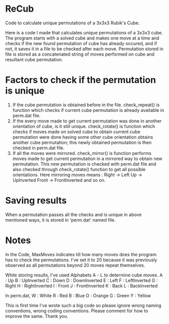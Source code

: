 # ReCub
Code to calculate unique permutations of a 3x3x3 Rubik's Cube.


Here is a code I made that calculates unique permutations of a 3x3x3 cube.
The program starts with a solved cube and makes one move at a time and checks if the new found permutation of cube has already occured, and if not, it saves it in a file to be checked after each move.
Permutation stored in file is stored as a concatenated string of moves performed on cube and resultant cube permutation.

# Factors to check if the permutation is unique
1. If the cube permutation is obtained before in the file.
    check_repeat() is function which checks if current cube permutation is already available in perm.dat file.
2. If the every move made to get current permutation was done in another orientation of cube, is it still unique.
    check_rotate() is function which checks if moves made on solved cube to obtain current cube permutation were done having some other cube orientation obtains another cube permutation; this newly obtained permutation is then checked in perm.dat file.
3. If all the moves were mirrored.
    check_mirror() is function performs moves made to get current permutation in a mirrored way to obtain new permutation. This new permutation is checked with perm.dat file and also checked through check_rotate() function to get all possible orientations.
    Here mirroring moves means :
      Right -> Left
      Up -> UpInverted
      Front -> FrontInverted and so on.
      
# Saving results
When a permutation passes all the checks and is unique in above mentioned ways, it is stored in 'perm.dat' named file.

# Notes
In the Code, MaxMoves indicates till how many moves does the program has to check the permutations. I've set it to 20 because it was previously observed as all permutations beyond 20 moves repeat themselves.

While storing results, I've used Alphabets A - L to determine cube moves.
A : Up
B : UpInverted
C : Down
D : DownInverted
E : Left
F : LeftInverted
G : Right
H : RightInverted
I : Front
J : FrontInverted
K : Back
L : BackInverted

In perm.dat,
W : White
R : Red
B : Blue
O : Orange
G : Green
Y : Yellow

This is first time I've wrote such a big code so please ignore wrong naming conventions, wrong coding conventions. Please comment for how to improve the same. Thank you.
